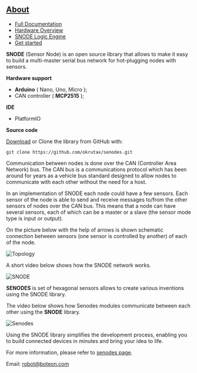 

## [About](https://www.senodes.com/docs/sensor-node/introduction/about/ "About")

- [Full Documentation](https://www.senodes.com/docs/sensor-node/ "Full Documentation")
- [Hardware Overview](https://www.senodes.com/docs/sensor-node/introduction/hardware-overview/ "Hardware Overview")
- [SNODE Logic Engine](https://www.senodes.com/docs/sensor-node/introduction/snode-logic-engine/ "SNODE Logic Engine")
- [Get started](https://www.senodes.com/docs/sensor-node/introduction/get-started/ "Get started")

**SNODE** (Sensor Node)  is an open source library that allows to make it easy to build a multi-master serial bus network for hot-plugging nodes with sensors.

**Hardware support**

- **Arduino** ( Nano, Uno, Micro );
- CAN controller ( **MCP2515** );

**IDE**

- PlatformIO

**Source code**

[Download](senodes-master "Download") or Clone the library from GitHub with:

`git clone https://github.com/okrutax/senodes.git`

Communication between nodes is done over the CAN (Controller Area Network) bus. The CAN bus is a communications protocol which has been around for years as a vehicle bus standard designed to allow nodes to communicate with each other without the need for a host.

In an implementation of SNODE each node could have a few sensors. Each sensor of the node is able to send and receive messages to/from the other sensors of nodes over the CAN bus. This means that a node can have several sensors, each of which can be a master or a slave (the sensor mode type is input or output).

On the picture below with the help of arrows is shown schematic connection between sensors (one sensor is controlled by another) of each of the node.

![Topology](https://www.senodes.com/wp-content/uploads/2020/06/Get-Started-Figure-2.svg)

A short video below shows how the SNODE network works.

![SNODE](https://www.senodes.com/wp-content/uploads/2020/07/4QovW0.gif)

**SENODES** is set of hexagonal sensors allows to create various inventions using the SNODE library.

The video below shows how Senodes modules communicate between each other using the **SNODE** library.

![Senodes](https://www.senodes.com/wp-content/uploads/2020/07/P7oK5y.gif)

Using the SNODE library simplifies the development process, enabling you to build connected devices in minutes and bring your idea to life.

For more information, please refer to [senodes page](https://www.senodes.com/).

Email: robot@boteon.com